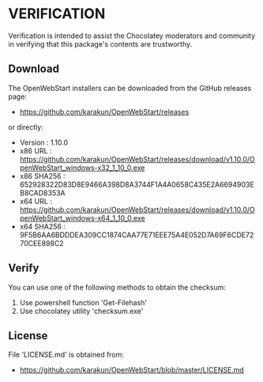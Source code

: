 # VERIFICATION
Verification is intended to assist the Chocolatey moderators and community in verifying that this package's contents are trustworthy.

## Download
The OpenWebStart installers can be downloaded from the GitHub releases page:
- https://github.com/karakun/OpenWebStart/releases

or directly:
- Version    : 1.10.0
- x86 URL    : https://github.com/karakun/OpenWebStart/releases/download/v1.10.0/OpenWebStart_windows-x32_1_10_0.exe
- x86 SHA256 : 652928322D83D8E9466A398D8A3744F1A4A0658C435E2A6694903EB8CAD8353A
- x64 URL    : https://github.com/karakun/OpenWebStart/releases/download/v1.10.0/OpenWebStart_windows-x64_1_10_0.exe
- x64 SHA256 : 9F5B6AA6BDDDEA309CC1874CAA77E71EEE75A4E052D7A69F6CDE7270CEE898C2


## Verify
You can use one of the following methods to obtain the checksum:
1. Use powershell function 'Get-Filehash'
2. Use chocolatey utility 'checksum.exe'


## License
File 'LICENSE.md' is obtained from:
- https://github.com/karakun/OpenWebStart/blob/master/LICENSE.md
